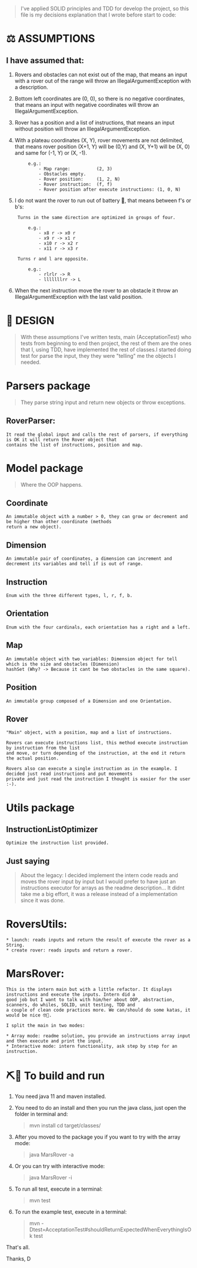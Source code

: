> I've applied SOLID principles and TDD for develop the project, so this file is my decisions explanation that I wrote
  before start to code:

# ⚖️ ASSUMPTIONS

## I have assumed that:

1. Rovers and obstacles can not exist out of the map, that means an input with a rover out of the range will throw
    an IllegalArgumentException with a description.

2. Bottom left coordinates are (0, 0), so there is no negative coordinates, that means an input with negative 
    coordinates will throw an IllegalArgumentException.

3. Rover has a position and a list of instructions, that means an input without position will throw an 
    IllegalArgumentException.

4. With a plateau coordinates (X, Y), rover movements are not delimited, that means rover position (X+1, Y) will be
    (0,Y) and (X, Y+1) will be (X, 0) and same for (-1, Y) or (X, -1).
		    
			e.g.:
				- Map range:          (2, 3)
				- Obstacles empty.
			    - Rover position:     (1, 2, N)
			    - Rover instruction:  (f, f)
			    - Rover position after execute instructions: (1, 0, N)

5. I do not want the rover to run out of battery 🤖, that means between f's or b's:
        
        Turns in the same direction are optimized in groups of four. 

			e.g.:
			    - x8 r -> x0 r
			    - x9 r -> x1 r
			    - x10 r -> x2 r
			    - x11 r -> x3 r
			
        Turns r and l are opposite.

			e.g.:
			    - rlrlr -> R
			    - lllllllrr -> L
			    
6. When the next instruction move the rover to an obstacle it throw an IllegalArgumentException with the last valid
   position.
            
# 🎨 DESIGN
            
> With these assumptions I've written tests, main (AcceptationTest) who tests from beginning to end then project, 
  the rest of them are the ones that I, using TDD, have implemented the rest of classes.I started doing test for parse 
  the input, they they were "telling" me the objects I needed.

# Parsers package

> They parse string input and return new objects or throw exceptions.

## RoverParser: 
    It read the global input and calls the rest of parsers, if everything is OK it will return the Rover object that
    contains the list of instructions, position and map.


# Model package

> Where the OOP happens.

## Coordinate
    An immutable object with a number > 0, they can grow or decrement and be higher than other coordinate (methods
    return a new object).

## Dimension
    An immutable pair of coordinates, a dimension can increment and decrement its variables and tell if is out of range.

## Instruction
    Enum with the three different types, l, r, f, b.

## Orientation
    Enum with the four cardinals, each orientation has a right and a left.

## Map
    An immutable object with two variables: Dimension object for tell which is the size and obstacles (Dimension)
    hashSet (Why? -> Because it cant be two obstacles in the same square).

## Position
    An immutable group composed of a Dimension and one Orientation.

## Rover 
    "Main" object, with a position, map and a list of instructions. 
    
    Rovers can execute instructions list, this method execute instruction by instruction from the list
	and move, or turn depending of the instruction, at the end it return the actual position.
	
	Rovers also can execute a single instruction as in the example. I decided just read instructions and put movements
	private and just read the instruction I thought is easier for the user :-).
	
	     
# Utils package 
## InstructionListOptimizer
    Optimize the instruction list provided.
			
## Just saying

 >  About the legacy: I decided implement the intern code reads and moves the rover input by input but I would prefer
    to have just an instructions executor for arrays as the readme description… It didnt take me a big effort, it was a
    release instead of a implementation since it was done.

# RoversUtils:

    * launch: reads inputs and return the result of execute the rover as a String.
    * create rover: reads inputs and return a rover.
		
# MarsRover:
		
    This is the intern main but with a little refactor. It displays instructions and execute the inputs. Intern did a
    good job but I want to talk with him/her about OOP, abstraction, scanners, do whiles, SOLID, unit testing, TDD and
    a couple of clean code practices more. We can/should do some katas, it would be nice 🤓😬.
    
    I split the main in two modes:
		  
    * Array mode: readme solution, you provide an instructions array input and then execute and print the input.             
    * Interactive mode: intern functionality, ask step by step for an instruction.
   
# ⛏🏃 To build and run

1. You need java 11 and maven installed.

2. You need to do an install and then you run the java class, just open the folder in terminal and:

    > mvn install
    > cd target/classes/
        
3. After you moved to the package you if you want to try with the array mode:

    > java MarsRover -a 
        
4. Or you can try with interactive mode:

    > java MarsRover -i 

5. To run all test, execute in a terminal:

    > mvn test

6. To run the example test, execute in a terminal:

    > mvn -Dtest=AcceptationTest#shouldReturnExpectedWhenEverythingIsOk test

That's all.


Thanks,
D 
